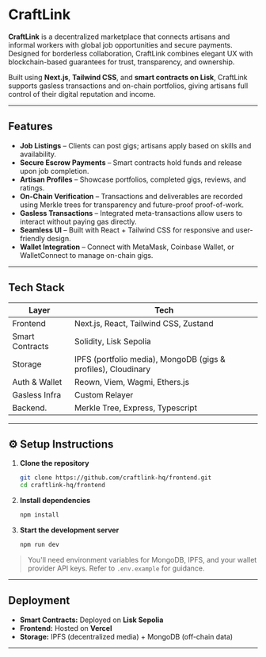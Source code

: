 # CraftLink

**CraftLink** is a decentralized marketplace that connects artisans and informal workers with global job opportunities and secure payments. Designed for borderless collaboration, CraftLink combines elegant UX with blockchain-based guarantees for trust, transparency, and ownership.

Built using **Next.js**, **Tailwind CSS**, and **smart contracts on Lisk**, CraftLink supports gasless transactions and on-chain portfolios, giving artisans full control of their digital reputation and income.

---

## Features

* **Job Listings** – Clients can post gigs; artisans apply based on skills and availability.
* **Secure Escrow Payments** – Smart contracts hold funds and release upon job completion.
* **Artisan Profiles** – Showcase portfolios, completed gigs, reviews, and ratings.
* **On-Chain Verification** – Transactions and deliverables are recorded using Merkle trees for transparency and future-proof proof-of-work.
* **Gasless Transactions** – Integrated meta-transactions allow users to interact without paying gas directly.
* **Seamless UI** – Built with React + Tailwind CSS for responsive and user-friendly design.
* **Wallet Integration** – Connect with MetaMask, Coinbase Wallet, or WalletConnect to manage on-chain gigs.

---

## Tech Stack

| Layer           | Tech                                              |
| --------------- | ------------------------------------------------- |
| Frontend        | Next.js, React, Tailwind CSS, Zustand             |
| Smart Contracts | Solidity, Lisk Sepolia                            |
| Storage         | IPFS (portfolio media), MongoDB (gigs & profiles), Cloudinary |
| Auth & Wallet   | Reown, Viem, Wagmi, Ethers.js                      |
| Gasless Infra   | Custom Relayer                                    |
| Backend.        | Merkle Tree,  Express, Typescript                            |

---

## ⚙️ Setup Instructions

1. **Clone the repository**

   ```bash
   git clone https://github.com/craftlink-hq/frontend.git
   cd craftlink-hq/frontend
   ```

2. **Install dependencies**

   ```bash
   npm install
   ```

3. **Start the development server**

   ```bash
   npm run dev
   ```

> You'll need environment variables for MongoDB, IPFS, and your wallet provider API keys. Refer to `.env.example` for guidance.

---

## Deployment

* **Smart Contracts:** Deployed on **Lisk Sepolia**
* **Frontend:** Hosted on **Vercel**
* **Storage:** IPFS (decentralized media) + MongoDB (off-chain data)

---
